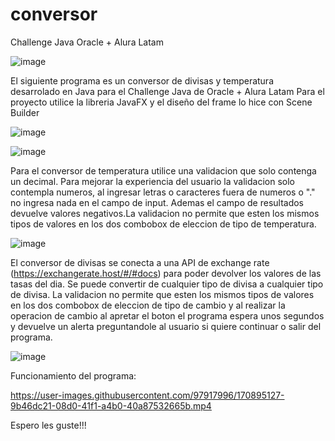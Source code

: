# conversor
Challenge Java Oracle + Alura Latam

![image](https://user-images.githubusercontent.com/97917996/170894567-cba14456-dde3-4b3f-9e88-3d93da6bf2d6.png)

El siguiente programa es un conversor de divisas y temperatura desarrolado en Java para el Challenge Java de Oracle + Alura Latam
Para el proyecto utilice la libreria JavaFX y el diseño del frame lo hice con Scene Builder

![image](https://user-images.githubusercontent.com/97917996/170894599-8da5faba-1b0b-4eb7-9609-a6815b7a4851.png)

![image](https://user-images.githubusercontent.com/97917996/170894615-e1e2777f-ab7e-4965-9896-b531ea572c8b.png)

Para el conversor de temperatura utilice una validacion que solo contenga un decimal. Para mejorar la experiencia del usuario la validacion solo contempla numeros, al ingresar letras o caracteres fuera de numeros o "." no ingresa nada en el campo de input. Ademas el campo de resultados devuelve valores negativos.La validacion no permite que esten los mismos tipos de valores en los dos combobox de eleccion de tipo de temperatura.

![image](https://user-images.githubusercontent.com/97917996/170894726-a74c3dc8-1b26-407b-9956-adc828316881.png)

El conversor de divisas se conecta a una API de exchange rate (https://exchangerate.host/#/#docs) para poder devolver los valores de las tasas del dia. Se puede convertir de cualquier tipo de divisa a cualquier tipo de divisa. La validacion no permite que esten los mismos tipos de valores en los dos combobox de eleccion de tipo de cambio y al realizar la operacion de cambio al apretar el boton el programa espera unos segundos y devuelve un alerta preguntandole al usuario si quiere continuar o salir del programa.

![image](https://user-images.githubusercontent.com/97917996/170895042-e20d8165-b64a-4972-a0f1-55925b60bccf.png)

Funcionamiento del programa:


https://user-images.githubusercontent.com/97917996/170895127-9b46dc21-08d0-41f1-a4b0-40a87532665b.mp4

Espero les guste!!!
